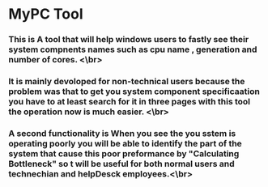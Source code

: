 # MyPC Tool

### This is A tool that will help windows users to fastly see their system compnents names such as cpu name , generation and number of cores. <\br>
### It is mainly devoloped for non-technical users because the problem was that to get you system component specificaation you have to at least search for it in three pages with this tool the operation now is much easier. <\br>
### A second functionality is When you see the you sstem is operating poorly you will be able to identify the part of the system that cause this poor preformance by "Calculating Bottleneck" so t will be useful for both normal users and technechian and helpDesck employees.<\br>
